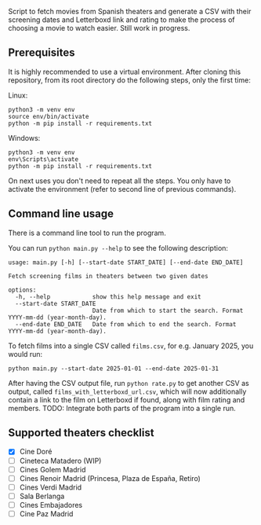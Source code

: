 Script to fetch movies from Spanish theaters and generate a CSV with their screening dates and Letterboxd link and rating to make the process of choosing a movie to watch easier. Still work in progress.

## Prerequisites

It is highly recommended to use a virtual environment. After cloning this repository, from its root directory do the following steps, only the first time:

Linux:
```
python3 -m venv env
source env/bin/activate
python -m pip install -r requirements.txt
```

Windows:
```
python3 -m venv env
env\Scripts\activate
python -m pip install -r requirements.txt
```

On next uses you don't need to repeat all the steps. You only have to activate the environment (refer to second line of previous commands).

## Command line usage

There is a command line tool to run the program.

You can run `python main.py --help` to see the following description:

```
usage: main.py [-h] [--start-date START_DATE] [--end-date END_DATE]

Fetch screening films in theaters between two given dates

options:
  -h, --help            show this help message and exit
  --start-date START_DATE
                        Date from which to start the search. Format YYYY-mm-dd (year-month-day).
  --end-date END_DATE   Date from which to end the search. Format YYYY-mm-dd (year-month-day).
```

To fetch films into a single CSV called `films.csv`, for e.g. January 2025, you would run:
```
python main.py --start-date 2025-01-01 --end-date 2025-01-31
```

After having the CSV output file, run `python rate.py` to get another CSV as output, called `films_with_letterboxd_url.csv`, which will now additionally contain a link to the film on Letterboxd if found, along with film rating and members.
TODO: Integrate both parts of the program into a single run.

## Supported theaters checklist

- [x] Cine Doré
- [ ] Cineteca Matadero (WIP)
- [ ] Cines Golem Madrid
- [ ] Cines Renoir Madrid (Princesa, Plaza de España, Retiro)
- [ ] Cines Verdi Madrid
- [ ] Sala Berlanga
- [ ] Cines Embajadores
- [ ] Cine Paz Madrid
